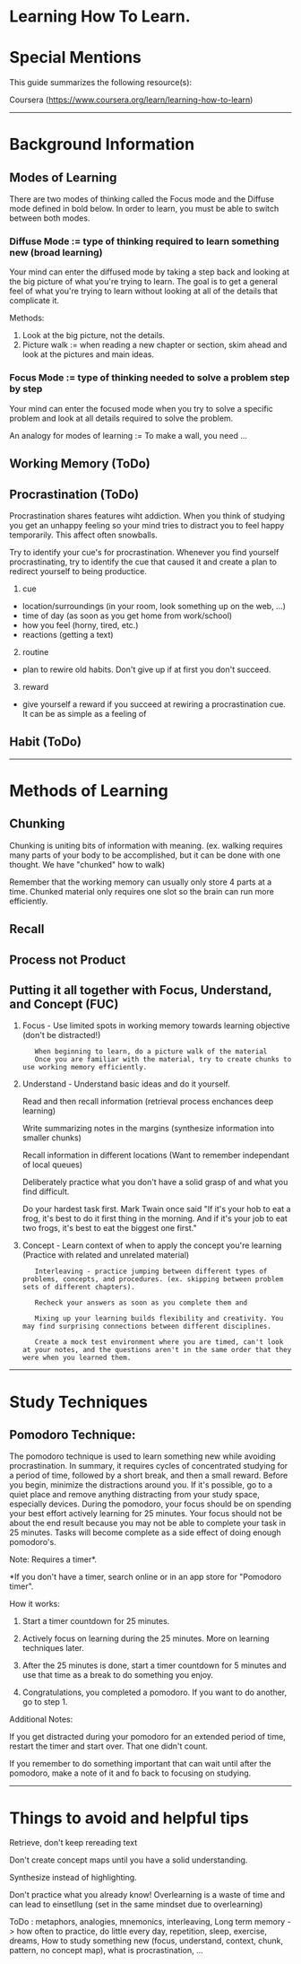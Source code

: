 # Learning How To Learn.

# Special Mentions

This guide summarizes the following resource(s):

Coursera (https://www.coursera.org/learn/learning-how-to-learn)

-----------------------------------------------------------------------------------------------
# Background Information

## Modes of Learning

There are two modes of thinking called the Focus mode and the Diffuse mode defined in bold below. 
In order to learn, you must be able to switch between both modes.

### Diffuse Mode := type of thinking required to learn something new (broad learning)

Your mind can enter the diffused mode by taking a step back and looking at the big picture of what you're trying to learn. 
The goal is to get a general feel of what you're trying to learn without looking at all of the details that complicate it.

Methods:
  1. Look at the big picture, not the details.
  2. Picture walk := when reading a new chapter or section, skim ahead and look at the pictures and main ideas. 

### Focus Mode := type of thinking needed to solve a problem step by step

Your mind can enter the focused mode when you try to solve a specific problem and look at all details required to solve the problem.


An analogy for modes of learning := To make a wall, you need ...

## Working Memory (ToDo)
## Procrastination (ToDo)

Procrastination shares features wiht addiction. When you think of studying you get an unhappy feeling so your mind tries to distract you to feel happy temporarily. This affect often snowballs.

Try to identify your cue's for procrastination. Whenever you find yourself procrastinating, try to identify the cue that caused it and create a plan to redirect yourself to being productice.

1. cue
  - location/surroundings (in your room, look something up on the web, ...)
  - time of day (as soon as you get home from work/school)
  - how you feel (horny, tired, etc.)
  - reactions (getting a text)
2. routine
  - plan to rewire old habits. Don't give up if at first you don't succeed.
3. reward
  - give yourself a reward if you succeed at rewiring a procrastination cue. It can be as simple as a feeling of 
## Habit (ToDo)

-----------------------------------------------------------------------------------------------

# Methods of Learning

## Chunking

Chunking is uniting bits of information with meaning. (ex. walking requires many parts of your body to be accomplished, but it can be done with one thought. We have "chunked" how to walk)

Remember that the working memory can usually only store 4 parts at a time. Chunked material only requires one slot so the brain can run more efficiently.


## Recall
## Process not Product
## 

## Putting it all together with Focus, Understand, and Concept (FUC)

1. Focus - Use limited spots in working memory towards learning objective (don't be distracted!)
          
          When beginning to learn, do a picture walk of the material
          Once you are familiar with the material, try to create chunks to use working memory efficiently.
          
          
2. Understand - Understand basic ideas and do it yourself.

      Read and then recall information (retrieval process enchances deep learning)
          
      Write summarizing notes in the margins (synthesize information into smaller chunks)
          
      Recall information in different locations (Want to remember independant of local queues)
          
      Deliberately practice what you don't have a solid grasp of and what you find difficult.
      
      Do your hardest task first. Mark Twain once said "If it's your hob to eat a frog, it's best to do it first thing in the morning. And if it's your job to eat two frogs, it's best to eat the biggest one first."

          
3. Concept - Learn context of when to apply the concept you're learning (Practice with related and unrelated material)
          
          Interleaving - practice jumping between different types of problems, concepts, and procedures. (ex. skipping between problem sets of different chapters).
          
          Recheck your answers as soon as you complete them and 
          
          Mixing up your learning builds flexibility and creativity. You may find surprising connections between different disciplines.
          
          Create a mock test environment where you are timed, can't look at your notes, and the questions aren't in the same order that they were when you learned them. 

-----------------------------------------------------------------------------------------------

# Study Techniques

## Pomodoro Technique:

The pomodoro technique is used to learn something new while avoiding procrastination. 
In summary, it requires cycles of concentrated studying for a period of time, followed by a short break, and then a small reward. 
Before you begin, minimize the distractions around you. 
If it's possible, go to a quiet place and remove anything distracting from your study space, especially devices. 
During the pomodoro, your focus should be on spending your best effort actively learning for 25 minutes. 
Your focus should not be about the end result because you may not be able to complete your task in 25 minutes. Tasks will become complete as a side effect of doing enough pomodoro's.

Note: Requires a timer*. 

*If you don't have a timer, search online or in an app store for "Pomodoro timer".

How it works:

1. Start a timer countdown for 25 minutes.

2. Actively focus on learning during the 25 minutes. More on learning techniques later.

3. After the 25 minutes is done, start a timer countdown for 5 minutes and use that time as a break to do something you enjoy.

4. Congratulations, you completed a pomodoro. If you want to do another, go to step 1.

Additional Notes:

If you get distracted during your pomodoro for an extended period of time, restart the timer and start over. That one didn't count.

If you remember to do something important that can wait until after the pomodoro, make a note of it and fo back to focusing on studying. 


-----------------------------------------------------------------------------------------------

# Things to avoid and helpful tips

Retrieve, don't keep rereading text

Don't create concept maps until you have a solid understanding.

Synthesize instead of highlighting.

Don't practice what you already know! Overlearning is a waste of time and can lead to einsetllung (set in the same mindset due to overlearning)


ToDo : metaphors, analogies, mnemonics, interleaving, Long term memory -> how often to practice, do little every day, repetition, sleep, exercise, dreams, How to study something new  (focus, understand, context, chunk, pattern, no concept map), 
what is procrastination, ...
